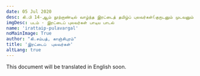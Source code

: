 ```yaml
---
date: 05 Jul 2020
desc: கி.பி 14-ஆம் நூற்றாண்டில் வாழ்ந்த இரட்டைத் தமிழ்ப் புலவர்கள்(குருடனும் முடவனும்)
imgDesc: படம் - இரட்டைப் புலவர்கள் பாடிய பாடல்
name: 'irattaip-pulavargal'
noMainImage: True
author: "கி.சம்பத், காஞ்சிபுரம்"
title: 'இரட்டைப்  புலவர்கள்'
altLang: true
---
```


This document will be translated in English soon.

<style>

</style>
